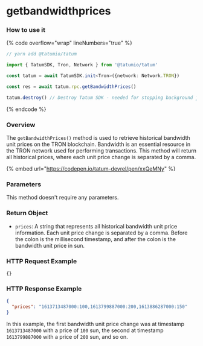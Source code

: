 # getbandwidthprices

### How to use it

{% code overflow="wrap" lineNumbers="true" %}
```typescript
// yarn add @tatumio/tatum

import { TatumSDK, Tron, Network } from '@tatumio/tatum'

const tatum = await TatumSDK.init<Tron>({network: Network.TRON})

const res = await tatum.rpc.getBandwidthPrices()

tatum.destroy() // Destroy Tatum SDK - needed for stopping background jobs
```
{% endcode %}

### Overview

The `getBandwidthPrices()` method is used to retrieve historical bandwidth unit prices on the TRON blockchain. Bandwidth is an essential resource in the TRON network used for performing transactions. This method will return all historical prices, where each unit price change is separated by a comma.

{% embed url="https://codepen.io/tatum-devrel/pen/xxQeMNy" %}

### Parameters

This method doesn't require any parameters.

### Return Object

* `prices`: A string that represents all historical bandwidth unit price information. Each unit price change is separated by a comma. Before the colon is the millisecond timestamp, and after the colon is the bandwidth unit price in sun.

### HTTP Request Example

```shell
{}
```

### HTTP Response Example

```json
{
  "prices": "1613713487000:100,1613799887000:200,1613886287000:150"
}
```

In this example, the first bandwidth unit price change was at timestamp `1613713487000` with a price of `100` sun, the second at timestamp `1613799887000` with a price of `200` sun, and so on.
